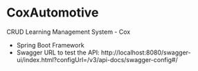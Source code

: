 # CoxAutomotive
CRUD Learning Management System - Cox

- Spring Boot Framework
- Swagger URL to test the API: http://localhost:8080/swagger-ui/index.html?configUrl=/v3/api-docs/swagger-config#/

